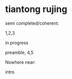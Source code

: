 # tiantong rujing

semi completed/coherent:

1,2,3

in progress

preamble, 4,5

Nowhere near:

intro

